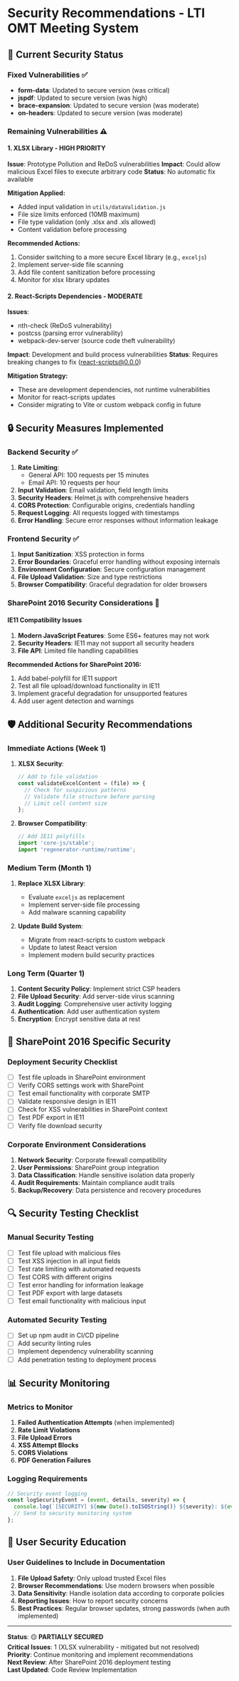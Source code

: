 # Security Recommendations - LTI OMT Meeting System

## 🚨 Current Security Status

### Fixed Vulnerabilities ✅
- **form-data**: Updated to secure version (was critical)
- **jspdf**: Updated to secure version (was high)
- **brace-expansion**: Updated to secure version (was moderate)
- **on-headers**: Updated to secure version (was moderate)

### Remaining Vulnerabilities ⚠️

#### 1. XLSX Library - HIGH PRIORITY
**Issue**: Prototype Pollution and ReDoS vulnerabilities
**Impact**: Could allow malicious Excel files to execute arbitrary code
**Status**: No automatic fix available

**Mitigation Applied:**
- Added input validation in `utils/dataValidation.js`
- File size limits enforced (10MB maximum)
- File type validation (only .xlsx and .xls allowed)
- Content validation before processing

**Recommended Actions:**
1. Consider switching to a more secure Excel library (e.g., `exceljs`)
2. Implement server-side file scanning
3. Add file content sanitization before processing
4. Monitor for xlsx library updates

#### 2. React-Scripts Dependencies - MODERATE
**Issues**: 
- nth-check (ReDoS vulnerability)
- postcss (parsing error vulnerability)
- webpack-dev-server (source code theft vulnerability)

**Impact**: Development and build process vulnerabilities
**Status**: Requires breaking changes to fix (react-scripts@0.0.0)

**Mitigation Strategy:**
- These are development dependencies, not runtime vulnerabilities
- Monitor for react-scripts updates
- Consider migrating to Vite or custom webpack config in future

## 🔒 Security Measures Implemented

### Backend Security ✅
1. **Rate Limiting**: 
   - General API: 100 requests per 15 minutes
   - Email API: 10 requests per hour
2. **Input Validation**: Email validation, field length limits
3. **Security Headers**: Helmet.js with comprehensive headers
4. **CORS Protection**: Configurable origins, credentials handling
5. **Request Logging**: All requests logged with timestamps
6. **Error Handling**: Secure error responses without information leakage

### Frontend Security ✅
1. **Input Sanitization**: XSS protection in forms
2. **Error Boundaries**: Graceful error handling without exposing internals
3. **Environment Configuration**: Secure configuration management
4. **File Upload Validation**: Size and type restrictions
5. **Browser Compatibility**: Graceful degradation for older browsers

### SharePoint 2016 Security Considerations 🔄

#### IE11 Compatibility Issues
1. **Modern JavaScript Features**: Some ES6+ features may not work
2. **Security Headers**: IE11 may not support all security headers
3. **File API**: Limited file handling capabilities

**Recommended Actions for SharePoint 2016:**
1. Add babel-polyfill for IE11 support
2. Test all file upload/download functionality in IE11
3. Implement graceful degradation for unsupported features
4. Add user agent detection and warnings

## 🛡️ Additional Security Recommendations

### Immediate Actions (Week 1)
1. **XLSX Security**:
   ```javascript
   // Add to file validation
   const validateExcelContent = (file) => {
     // Check for suspicious patterns
     // Validate file structure before parsing
     // Limit cell content size
   };
   ```

2. **Browser Compatibility**:
   ```javascript
   // Add IE11 polyfills
   import 'core-js/stable';
   import 'regenerator-runtime/runtime';
   ```

### Medium Term (Month 1)
1. **Replace XLSX Library**:
   - Evaluate `exceljs` as replacement
   - Implement server-side file processing
   - Add malware scanning capability

2. **Update Build System**:
   - Migrate from react-scripts to custom webpack
   - Update to latest React version
   - Implement modern build security practices

### Long Term (Quarter 1)
1. **Content Security Policy**: Implement strict CSP headers
2. **File Upload Security**: Add server-side virus scanning
3. **Audit Logging**: Comprehensive user activity logging
4. **Authentication**: Add user authentication system
5. **Encryption**: Encrypt sensitive data at rest

## 🎯 SharePoint 2016 Specific Security

### Deployment Security Checklist
- [ ] Test file uploads in SharePoint environment
- [ ] Verify CORS settings work with SharePoint
- [ ] Test email functionality with corporate SMTP
- [ ] Validate responsive design in IE11
- [ ] Check for XSS vulnerabilities in SharePoint context
- [ ] Test PDF export in IE11
- [ ] Verify file download security

### Corporate Environment Considerations
1. **Network Security**: Corporate firewall compatibility
2. **User Permissions**: SharePoint group integration
3. **Data Classification**: Handle sensitive isolation data properly
4. **Audit Requirements**: Maintain compliance audit trails
5. **Backup/Recovery**: Data persistence and recovery procedures

## 🔍 Security Testing Checklist

### Manual Security Testing
- [ ] Test file upload with malicious files
- [ ] Test XSS injection in all input fields
- [ ] Test rate limiting with automated requests
- [ ] Test CORS with different origins
- [ ] Test error handling for information leakage
- [ ] Test PDF export with large datasets
- [ ] Test email functionality with malicious input

### Automated Security Testing
- [ ] Set up npm audit in CI/CD pipeline
- [ ] Add security linting rules
- [ ] Implement dependency vulnerability scanning
- [ ] Add penetration testing to deployment process

## 📊 Security Monitoring

### Metrics to Monitor
1. **Failed Authentication Attempts** (when implemented)
2. **Rate Limit Violations**
3. **File Upload Errors**
4. **XSS Attempt Blocks**
5. **CORS Violations**
6. **PDF Generation Failures**

### Logging Requirements
```javascript
// Security event logging
const logSecurityEvent = (event, details, severity) => {
  console.log(`[SECURITY] ${new Date().toISOString()} ${severity}: ${event}`, details);
  // Send to security monitoring system
};
```

## 🎨 User Security Education

### User Guidelines to Include in Documentation
1. **File Upload Safety**: Only upload trusted Excel files
2. **Browser Recommendations**: Use modern browsers when possible
3. **Data Sensitivity**: Handle isolation data according to corporate policies
4. **Reporting Issues**: How to report security concerns
5. **Best Practices**: Regular browser updates, strong passwords (when auth implemented)

---

**Status**: 🟡 **PARTIALLY SECURED**  
**Critical Issues**: 1 (XLSX vulnerability - mitigated but not resolved)  
**Priority**: Continue monitoring and implement recommendations  
**Next Review**: After SharePoint 2016 deployment testing  
**Last Updated**: Code Review Implementation